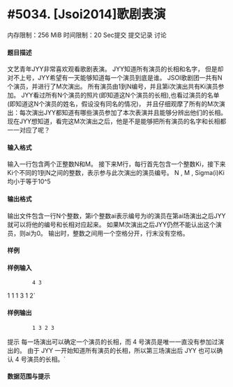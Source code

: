 
# #5034. [Jsoi2014]歌剧表演
内存限制：256 MiB 时间限制：20 Sec提交 提交记录 讨论
#### 题目描述
文艺青年JYY非常喜欢观看歌剧表演。
JYY知道所有演员的长相和名字， 但是却对不上号，JYY希望有一天能够知道每一个演员到底是谁。
JSOI歌剧团一共有N个演员，并进行了M次演出。
所有演员由1到N编号，并且第i次演出共有Ki演员参加。
JYY看过所有N个演员的照片(即知道这N个演员的长相),也看过演员的名单(即知道这N个演员的姓名，假设没有同名的情况)，
并且仔细观摩了所有的M次演出：每次演出JYY都知道有哪些演员参加了本次表演并且能够分辨出他们的长相。
现在JYY想知道，看完这M次演出之后，他是不是能够把所有演员的名字和长相都一一对应了呢？

#### 输入格式
输入一行包含两个正整数N和M。
接下来M行，每行首先包含一个整数Ki，接下来Ki个不同的1到N之间的整数，表示参与此次演出的演员编号。
N , M , Sigma(i)Ki 均小于等于10^5

#### 输出格式
输出文件包含一行N个整数，第i个整数ai表示编号为i的演员在第ai场演出之后JYY就可以将他的编号和长相对应起来。
如果M次演出之后JYY仍然不能认出这个演员，则ai为0。
输出时，整数之间用一个空格分开，行末没有空格。

#### 样例

#### 样例输入

			4 3
1 1
1 3
1 2`
#### 样例输出

			1 3 2 3
提示
每一场演出可以确定一个演员的长相，而 4 号演员是唯一一直没有参加过演出的。
由于 JYY 一开始知道所有演员的长相，所以第三场演出后 JYY 也可以确认 4 号演员的长相。`
#### 数据范围与提示

